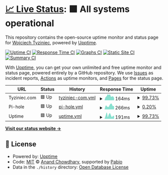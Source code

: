 # [📈 Live Status](https://wtznc.github.io/up): <!--live status--> **🟩 All systems operational**

This repository contains the open-source uptime monitor and status page for [Wojciech Tyziniec](https://wtznc.github.io/up), powered by [Upptime](https://github.com/upptime/upptime).

[![Uptime CI](https://github.com/wtznc/up/workflows/Uptime%20CI/badge.svg)](https://github.com/wtznc/up/actions?query=workflow%3A%22Uptime+CI%22)
[![Response Time CI](https://github.com/wtznc/up/workflows/Response%20Time%20CI/badge.svg)](https://github.com/wtznc/up/actions?query=workflow%3A%22Response+Time+CI%22)
[![Graphs CI](https://github.com/wtznc/up/workflows/Graphs%20CI/badge.svg)](https://github.com/wtznc/up/actions?query=workflow%3A%22Graphs+CI%22)
[![Static Site CI](https://github.com/wtznc/up/workflows/Static%20Site%20CI/badge.svg)](https://github.com/wtznc/up/actions?query=workflow%3A%22Static+Site+CI%22)
[![Summary CI](https://github.com/wtznc/up/workflows/Summary%20CI/badge.svg)](https://github.com/wtznc/up/actions?query=workflow%3A%22Summary+CI%22)

With [Upptime](https://upptime.js.org), you can get your own unlimited and free uptime monitor and status page, powered entirely by a GitHub repository. We use [Issues](https://github.com/wtznc/up/issues) as incident reports, [Actions](https://github.com/wtznc/up/actions) as uptime monitors, and [Pages](https://wtznc.github.io/up) for the status page.

<!--start: status pages-->
<!-- This summary is generated by Upptime (https://github.com/upptime/upptime) -->
<!-- Do not edit this manually, your changes will be overwritten -->
<!-- prettier-ignore -->
| URL | Status | History | Response Time | Uptime |
| --- | ------ | ------- | ------------- | ------ |
| <img alt="" src="https://icons.duckduckgo.com/ip3/null.ico" height="13"> Tyziniec.com | 🟩 Up | [tyziniec-com.yml](https://github.com/wtznc/up/commits/HEAD/history/tyziniec-com.yml) | <details><summary><img alt="Response time graph" src="./graphs/tyziniec-com/response-time-week.png" height="20"> 164ms</summary><br><a href="https://dash.tyziniec.com/history/tyziniec-com"><img alt="Response time 152" src="https://img.shields.io/endpoint?url=https%3A%2F%2Fraw.githubusercontent.com%2Fwtznc%2Fup%2FHEAD%2Fapi%2Ftyziniec-com%2Fresponse-time.json"></a><br><a href="https://dash.tyziniec.com/history/tyziniec-com"><img alt="24-hour response time 127" src="https://img.shields.io/endpoint?url=https%3A%2F%2Fraw.githubusercontent.com%2Fwtznc%2Fup%2FHEAD%2Fapi%2Ftyziniec-com%2Fresponse-time-day.json"></a><br><a href="https://dash.tyziniec.com/history/tyziniec-com"><img alt="7-day response time 164" src="https://img.shields.io/endpoint?url=https%3A%2F%2Fraw.githubusercontent.com%2Fwtznc%2Fup%2FHEAD%2Fapi%2Ftyziniec-com%2Fresponse-time-week.json"></a><br><a href="https://dash.tyziniec.com/history/tyziniec-com"><img alt="30-day response time 154" src="https://img.shields.io/endpoint?url=https%3A%2F%2Fraw.githubusercontent.com%2Fwtznc%2Fup%2FHEAD%2Fapi%2Ftyziniec-com%2Fresponse-time-month.json"></a><br><a href="https://dash.tyziniec.com/history/tyziniec-com"><img alt="1-year response time 152" src="https://img.shields.io/endpoint?url=https%3A%2F%2Fraw.githubusercontent.com%2Fwtznc%2Fup%2FHEAD%2Fapi%2Ftyziniec-com%2Fresponse-time-year.json"></a></details> | <details><summary><a href="https://dash.tyziniec.com/history/tyziniec-com">99.73%</a></summary><a href="https://dash.tyziniec.com/history/tyziniec-com"><img alt="All-time uptime 99.98%" src="https://img.shields.io/endpoint?url=https%3A%2F%2Fraw.githubusercontent.com%2Fwtznc%2Fup%2FHEAD%2Fapi%2Ftyziniec-com%2Fuptime.json"></a><br><a href="https://dash.tyziniec.com/history/tyziniec-com"><img alt="24-hour uptime 98.12%" src="https://img.shields.io/endpoint?url=https%3A%2F%2Fraw.githubusercontent.com%2Fwtznc%2Fup%2FHEAD%2Fapi%2Ftyziniec-com%2Fuptime-day.json"></a><br><a href="https://dash.tyziniec.com/history/tyziniec-com"><img alt="7-day uptime 99.73%" src="https://img.shields.io/endpoint?url=https%3A%2F%2Fraw.githubusercontent.com%2Fwtznc%2Fup%2FHEAD%2Fapi%2Ftyziniec-com%2Fuptime-week.json"></a><br><a href="https://dash.tyziniec.com/history/tyziniec-com"><img alt="30-day uptime 99.94%" src="https://img.shields.io/endpoint?url=https%3A%2F%2Fraw.githubusercontent.com%2Fwtznc%2Fup%2FHEAD%2Fapi%2Ftyziniec-com%2Fuptime-month.json"></a><br><a href="https://dash.tyziniec.com/history/tyziniec-com"><img alt="1-year uptime 99.98%" src="https://img.shields.io/endpoint?url=https%3A%2F%2Fraw.githubusercontent.com%2Fwtznc%2Fup%2FHEAD%2Fapi%2Ftyziniec-com%2Fuptime-year.json"></a></details>
| <img alt="" src="https://icons.duckduckgo.com/ip3/null.ico" height="13"> Pi-hole | 🟩 Up | [pi-hole.yml](https://github.com/wtznc/up/commits/HEAD/history/pi-hole.yml) | <details><summary><img alt="Response time graph" src="./graphs/pi-hole/response-time-week.png" height="20"> 266ms</summary><br><a href="https://dash.tyziniec.com/history/pi-hole"><img alt="Response time 215" src="https://img.shields.io/endpoint?url=https%3A%2F%2Fraw.githubusercontent.com%2Fwtznc%2Fup%2FHEAD%2Fapi%2Fpi-hole%2Fresponse-time.json"></a><br><a href="https://dash.tyziniec.com/history/pi-hole"><img alt="24-hour response time 437" src="https://img.shields.io/endpoint?url=https%3A%2F%2Fraw.githubusercontent.com%2Fwtznc%2Fup%2FHEAD%2Fapi%2Fpi-hole%2Fresponse-time-day.json"></a><br><a href="https://dash.tyziniec.com/history/pi-hole"><img alt="7-day response time 266" src="https://img.shields.io/endpoint?url=https%3A%2F%2Fraw.githubusercontent.com%2Fwtznc%2Fup%2FHEAD%2Fapi%2Fpi-hole%2Fresponse-time-week.json"></a><br><a href="https://dash.tyziniec.com/history/pi-hole"><img alt="30-day response time 166" src="https://img.shields.io/endpoint?url=https%3A%2F%2Fraw.githubusercontent.com%2Fwtznc%2Fup%2FHEAD%2Fapi%2Fpi-hole%2Fresponse-time-month.json"></a><br><a href="https://dash.tyziniec.com/history/pi-hole"><img alt="1-year response time 215" src="https://img.shields.io/endpoint?url=https%3A%2F%2Fraw.githubusercontent.com%2Fwtznc%2Fup%2FHEAD%2Fapi%2Fpi-hole%2Fresponse-time-year.json"></a></details> | <details><summary><a href="https://dash.tyziniec.com/history/pi-hole">0.20%</a></summary><a href="https://dash.tyziniec.com/history/pi-hole"><img alt="All-time uptime 1.07%" src="https://img.shields.io/endpoint?url=https%3A%2F%2Fraw.githubusercontent.com%2Fwtznc%2Fup%2FHEAD%2Fapi%2Fpi-hole%2Fuptime.json"></a><br><a href="https://dash.tyziniec.com/history/pi-hole"><img alt="24-hour uptime 1.43%" src="https://img.shields.io/endpoint?url=https%3A%2F%2Fraw.githubusercontent.com%2Fwtznc%2Fup%2FHEAD%2Fapi%2Fpi-hole%2Fuptime-day.json"></a><br><a href="https://dash.tyziniec.com/history/pi-hole"><img alt="7-day uptime 0.20%" src="https://img.shields.io/endpoint?url=https%3A%2F%2Fraw.githubusercontent.com%2Fwtznc%2Fup%2FHEAD%2Fapi%2Fpi-hole%2Fuptime-week.json"></a><br><a href="https://dash.tyziniec.com/history/pi-hole"><img alt="30-day uptime 0.00%" src="https://img.shields.io/endpoint?url=https%3A%2F%2Fraw.githubusercontent.com%2Fwtznc%2Fup%2FHEAD%2Fapi%2Fpi-hole%2Fuptime-month.json"></a><br><a href="https://dash.tyziniec.com/history/pi-hole"><img alt="1-year uptime 1.07%" src="https://img.shields.io/endpoint?url=https%3A%2F%2Fraw.githubusercontent.com%2Fwtznc%2Fup%2FHEAD%2Fapi%2Fpi-hole%2Fuptime-year.json"></a></details>
| <img alt="" src="https://icons.duckduckgo.com/ip3/null.ico" height="13"> Uptime | 🟩 Up | [uptime.yml](https://github.com/wtznc/up/commits/HEAD/history/uptime.yml) | <details><summary><img alt="Response time graph" src="./graphs/uptime/response-time-week.png" height="20"> 191ms</summary><br><a href="https://dash.tyziniec.com/history/uptime"><img alt="Response time 164" src="https://img.shields.io/endpoint?url=https%3A%2F%2Fraw.githubusercontent.com%2Fwtznc%2Fup%2FHEAD%2Fapi%2Fuptime%2Fresponse-time.json"></a><br><a href="https://dash.tyziniec.com/history/uptime"><img alt="24-hour response time 137" src="https://img.shields.io/endpoint?url=https%3A%2F%2Fraw.githubusercontent.com%2Fwtznc%2Fup%2FHEAD%2Fapi%2Fuptime%2Fresponse-time-day.json"></a><br><a href="https://dash.tyziniec.com/history/uptime"><img alt="7-day response time 191" src="https://img.shields.io/endpoint?url=https%3A%2F%2Fraw.githubusercontent.com%2Fwtznc%2Fup%2FHEAD%2Fapi%2Fuptime%2Fresponse-time-week.json"></a><br><a href="https://dash.tyziniec.com/history/uptime"><img alt="30-day response time 183" src="https://img.shields.io/endpoint?url=https%3A%2F%2Fraw.githubusercontent.com%2Fwtznc%2Fup%2FHEAD%2Fapi%2Fuptime%2Fresponse-time-month.json"></a><br><a href="https://dash.tyziniec.com/history/uptime"><img alt="1-year response time 164" src="https://img.shields.io/endpoint?url=https%3A%2F%2Fraw.githubusercontent.com%2Fwtznc%2Fup%2FHEAD%2Fapi%2Fuptime%2Fresponse-time-year.json"></a></details> | <details><summary><a href="https://dash.tyziniec.com/history/uptime">99.73%</a></summary><a href="https://dash.tyziniec.com/history/uptime"><img alt="All-time uptime 99.98%" src="https://img.shields.io/endpoint?url=https%3A%2F%2Fraw.githubusercontent.com%2Fwtznc%2Fup%2FHEAD%2Fapi%2Fuptime%2Fuptime.json"></a><br><a href="https://dash.tyziniec.com/history/uptime"><img alt="24-hour uptime 98.12%" src="https://img.shields.io/endpoint?url=https%3A%2F%2Fraw.githubusercontent.com%2Fwtznc%2Fup%2FHEAD%2Fapi%2Fuptime%2Fuptime-day.json"></a><br><a href="https://dash.tyziniec.com/history/uptime"><img alt="7-day uptime 99.73%" src="https://img.shields.io/endpoint?url=https%3A%2F%2Fraw.githubusercontent.com%2Fwtznc%2Fup%2FHEAD%2Fapi%2Fuptime%2Fuptime-week.json"></a><br><a href="https://dash.tyziniec.com/history/uptime"><img alt="30-day uptime 99.94%" src="https://img.shields.io/endpoint?url=https%3A%2F%2Fraw.githubusercontent.com%2Fwtznc%2Fup%2FHEAD%2Fapi%2Fuptime%2Fuptime-month.json"></a><br><a href="https://dash.tyziniec.com/history/uptime"><img alt="1-year uptime 99.98%" src="https://img.shields.io/endpoint?url=https%3A%2F%2Fraw.githubusercontent.com%2Fwtznc%2Fup%2FHEAD%2Fapi%2Fuptime%2Fuptime-year.json"></a></details>

<!--end: status pages-->

[**Visit our status website →**](https://wtznc.github.io/up)

## 📄 License

- Powered by: [Upptime](https://github.com/upptime/upptime)
- Code: [MIT](./LICENSE) © [Anand Chowdhary](https://anandchowdhary.com), supported by [Pabio](https://pabio.com)
- Data in the `./history` directory: [Open Database License](https://opendatacommons.org/licenses/odbl/1-0/)
